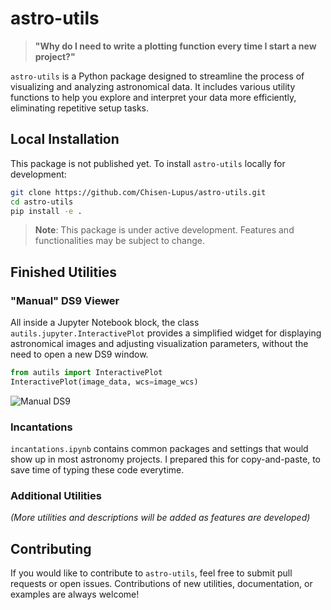 # astro-utils

> **"Why do I need to write a plotting function every time I start a new project?"**

`astro-utils` is a Python package designed to streamline the process of visualizing and analyzing astronomical data. It includes various utility functions to help you explore and interpret your data more efficiently, eliminating repetitive setup tasks.

## Local Installation

This package is not published yet. To install `astro-utils` locally for development:

```sh
git clone https://github.com/Chisen-Lupus/astro-utils.git
cd astro-utils
pip install -e .
```

> **Note**: This package is under active development. Features and functionalities may be subject to change.

## Finished Utilities

### "Manual" DS9 Viewer

All inside a Jupyter Notebook block, the class `autils.jupyter.InteractivePlot` provides a simplified widget for displaying astronomical images and adjusting visualization parameters, without the need to open a new DS9 window.

```python
from autils import InteractivePlot
InteractivePlot(image_data, wcs=image_wcs)
```

![Manual DS9](fig/meome12.gif)

### Incantations

`incantations.ipynb` contains common packages and settings that would show up in most astronomy projects. I prepared this for copy-and-paste, to save time of typing these code everytime.

### Additional Utilities

_(More utilities and descriptions will be added as features are developed)_

## Contributing

If you would like to contribute to `astro-utils`, feel free to submit pull requests or open issues. Contributions of new utilities, documentation, or examples are always welcome!